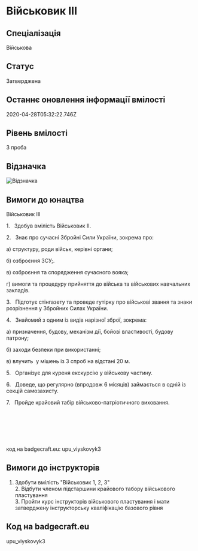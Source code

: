 # Військовик ІІІ

## Спеціалізація

Військова

## Статус

Затверджена

## Останнє оновлення інформації вмілості

2020-04-28T05:32:22.746Z

## Рівень вмілості

3 проба

## Відзначка

![Відзначка](../images/Viiskovyk_III/___________3.jpg)

## Вимоги до юнацтва

<p>Військовик III<br></p><p>1.&nbsp;&nbsp; Здобув вмілість Військовик ІІ.</p><p>2.&nbsp;&nbsp; Знає про сучасні Збройні Сили України, зокрема про:</p><p>а) структуру, роди військ, керівні органи;</p><p>б) озброєння ЗСУ;.</p><p>в) озброєння та спорядження сучасного вояка;</p><p>г) вимоги та процедуру прийняття до війська та військових навчальних закладів.</p><p>3.&nbsp;&nbsp; Підготує стінгазету та проведе гутірку про військові звання та знаки розрізнення у Збройних Силах України.</p><p>4.&nbsp;&nbsp; Знайомий з одним із видів нарізної зброї, зокрема:</p><p>а) призначення, будову, механізм дії, бойові властивості, будову патрону;</p><p>б) заходи безпеки при використанні;</p><p>в) влучить&nbsp; у мішень із 3 спроб на відстані 20 м.</p><p>5.&nbsp;&nbsp; Організує для куреня екскурсію у військову частину.</p><p>6.&nbsp;&nbsp; Доведе, що регулярно (впродовж 6 місяців) займається в одній із секцій самозахисту.</p><p>7.&nbsp;&nbsp; Пройде крайовий табір військово-патріотичного виховання.</p><p><br></p><p><br></p><p><br></p><p>код на badgecraft.eu: upu_viyskovyk3<br></p>

## Вимоги до інструкторів

1. Здобути вмілість "Військовик 1, 2, 3"<br>2. Відбути членом підстаршини крайового табору військового пластування<br>3. Пройти курс інструкторів військового пластування і мати затверджену інструкторську кваліфікацію базового рівня

## Код на badgecraft.eu

upu_viyskovyk3